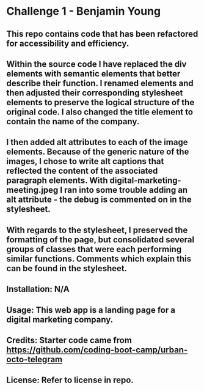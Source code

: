 # Challenge 1 - Benjamin Young

## This repo contains code that has been refactored for accessibility and efficiency.

## Within the source code I have replaced the div elements with semantic elements that better describe their function. I renamed elements and then adjusted their corresponding stylesheet elements to preserve the logical structure of the original code. I also changed the title element to contain the name of the company.

## I then added alt attributes to each of the image elements. Because of the generic nature of the images, I chose to write alt captions that reflected the content of the associated paragraph elements. With digital-marketing-meeting.jpeg I ran into some trouble adding an alt attribute - the debug is commented on in the stylesheet.

## With regards to the stylesheet, I preserved the formatting of the page, but consolidated several groups of classes that were each performing similar functions. Comments which explain this can be found in the stylesheet.

## Installation: N/A

## Usage: This web app is a landing page for a digital marketing company.

## Credits: Starter code came from https://github.com/coding-boot-camp/urban-octo-telegram

## License: Refer to license in repo.